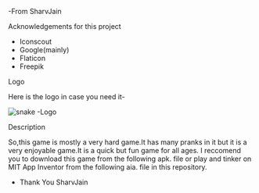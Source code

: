 -From SharvJain 

Acknowledgements for this project

- Iconscout
- Google(mainly)
- Flaticon
- Freepik

Logo 

Here is the logo in case you need it-

![snake](https://github.com/user-attachments/assets/bc6a6487-9c7b-4133-84c4-92ef6d1b27c8)
-Logo

Description

So,this game is mostly a very hard game.It has many pranks in it but it is a very enjoyable game.It is a quick but fun game for all ages.
I reccomend you to download this game from the following apk. file or play and tinker on MIT App Inventor from the following aia. file in this repository.

- Thank You SharvJain
